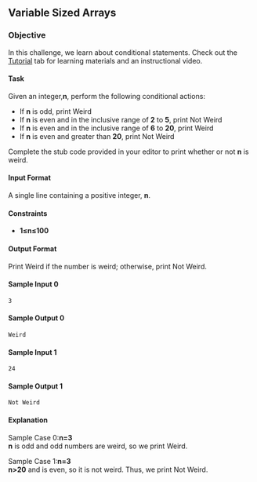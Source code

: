 ## Variable Sized Arrays
### Objective
In this challenge, we learn about conditional statements. Check out the [Tutorial](https://www.hackerrank.com/challenges/30-conditional-statements/tutorial) tab for learning materials and an instructional video.

#### Task
Given an integer,**n**, perform the following conditional actions:

* If **n** is odd, print Weird
* If **n** is even and in the inclusive range of **2** to **5**, print Not Weird
* If **n** is even and in the inclusive range of **6** to **20**, print Weird
* If **n** is even and greater than **20**, print Not Weird<br />

Complete the stub code provided in your editor to print whether or not **n** is weird.

#### Input Format

A single line containing a positive integer, **n**.
#### Constraints
* **1≤n≤100**
#### Output Format

Print Weird if the number is weird; otherwise, print Not Weird.
#### Sample Input 0

    3
#### Sample Output 0

    Weird
#### Sample Input 1

    24
#### Sample Output 1

    Not Weird
#### Explanation

Sample Case 0:**n=3**<br/>
**n** is odd and odd numbers are weird, so we print Weird.

Sample Case 1:**n=3** <br/>
**n>20** and  is even, so it is not weird. Thus, we print Not Weird.
